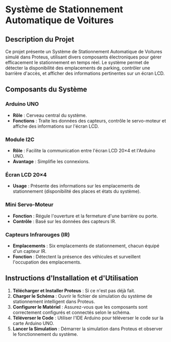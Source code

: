 # Système de Stationnement Automatique de Voitures

## Description du Projet

Ce projet présente un Système de Stationnement Automatique de Voitures simulé dans Proteus, utilisant divers composants électroniques pour gérer efficacement le stationnement en temps réel. Le système permet de détecter la disponibilité des emplacements de parking, contrôler une barrière d'accès, et afficher des informations pertinentes sur un écran LCD.

## Composants du Système

### Arduino UNO
- **Rôle** : Cerveau central du système.
- **Fonctions** : Traite les données des capteurs, contrôle le servo-moteur et affiche des informations sur l'écran LCD.

### Module I2C
- **Rôle** : Facilite la communication entre l'écran LCD 20×4 et l'Arduino UNO.
- **Avantage** : Simplifie les connexions.

### Écran LCD 20×4
- **Usage** : Présente des informations sur les emplacements de stationnement (disponibilité des places et états du système).

### Mini Servo-Moteur
- **Fonction** : Régule l'ouverture et la fermeture d'une barrière ou porte.
- **Contrôle** : Basé sur les données des capteurs IR.

### Capteurs Infrarouges (IR)
- **Emplacements** : Six emplacements de stationnement, chacun équipé d'un capteur IR.
- **Fonction** : Détectent la présence des véhicules et surveillent l'occupation des emplacements.

## Instructions d'Installation et d'Utilisation

1. **Télécharger et Installer Proteus** : Si ce n'est pas déjà fait.
2. **Charger le Schéma** : Ouvrir le fichier de simulation du système de stationnement intelligent dans Proteus.
3. **Configurer le Matériel** : Assurez-vous que les composants sont correctement configurés et connectés selon le schéma.
4. **Téléverser le Code** : Utiliser l'IDE Arduino pour téléverser le code sur la carte Arduino UNO.
5. **Lancer la Simulation** : Démarrer la simulation dans Proteus et observer le fonctionnement du système.

